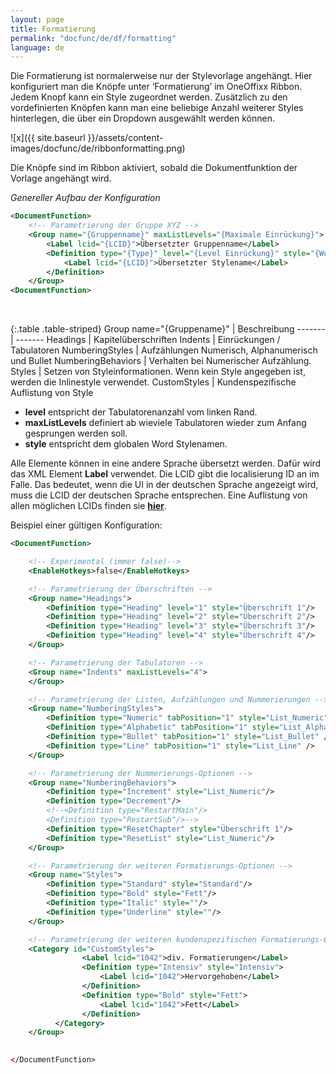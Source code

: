 ```yaml
---
layout: page
title: Formatierung
permalink: "docfunc/de/df/formatting"
language: de
---
```


Die Formatierung ist normalerweise nur der Stylevorlage angehängt. Hier konfiguriert man die Knöpfe unter ‘Formatierung’ im OneOffixx Ribbon. Jedem Knopf kann ein Style zugeordnet werden. Zusätzlich zu den vordefinierten Knöpfen kann man eine beliebige Anzahl weiterer Styles hinterlegen, die über ein Dropdown ausgewählt werden können.


![x]({{ site.baseurl }}/assets/content-images/docfunc/de/ribbonformatting.png)

Die Knöpfe sind im Ribbon aktiviert, sobald die Dokumentfunktion der Vorlage angehängt wird.

_Genereller Aufbau der Konfiguration_
```xml
<DocumentFunction>
    <!-- Parametrierung der Gruppe XYZ -->
    <Group name="{Gruppenname}" maxListLevels="{Maximale Einrückung}">
        <Label lcid="{LCID}">Übersetzter Gruppenname</Label>
        <Definition type="{Type}" level="{Level Einrückung}" style="{Wordstyle}">
            <Label lcid="{LCID}">Übersetzter Stylename</Label>
        </Definition>
    </Group>
<DocumentFunction>
```
<br/>

{:.table .table-striped}
Group name="{Gruppename}" | Beschreibung
------- | -------
Headings | Kapitelüberschriften
Indents | Einrückungen / Tabulatoren
NumberingStyles  |  Aufzählungen Numerisch, Alphanumerisch und Bullet
NumberingBehaviors | Verhalten bei Numerischer Aufzählung. 
Styles | Setzen von Styleinformationen. Wenn kein Style angegeben ist, werden die Inlinestyle verwendet.
CustomStyles | Kundenspezifische Auflistung von Style

* __level__ entspricht der Tabulatorenanzahl vom linken Rand. 
* __maxListLevels__ definiert ab wieviele Tabulatoren wieder zum Anfang gesprungen werden soll.
* __style__ entspricht dem globalen Word Stylenamen.

Alle Elemente können in eine andere Sprache übersetzt werden. Dafür wird das XML Element __Label__ verwendet. Die LCID gibt die localisierung ID an im Falle. Das bedeutet, wenn die UI in der deutschen Sprache angezeigt wird, muss die LCID der deutschen Sprache entsprechen. Eine Auflistung von allen möglichen LCIDs finden sie [__hier__](https://msdn.microsoft.com/de-ch/goglobal/bb964664.aspx).

Beispiel einer gültigen Konfiguration:
```xml
<DocumentFunction>

    <!-- Experimental (immer false)-->
    <EnableHotkeys>false</EnableHotkeys>

    <!-- Parametrierung der Überschriften -->
    <Group name="Headings">
        <Definition type="Heading" level="1" style="Überschrift 1"/>
        <Definition type="Heading" level="2" style="Überschrift 2"/>
        <Definition type="Heading" level="3" style="Überschrift 3"/>
        <Definition type="Heading" level="4" style="Überschrift 4"/>
    </Group>

    <!-- Parametrierung der Tabulatoren -->
    <Group name="Indents" maxListLevels="4">
    </Group>

    <!-- Parametrierung der Listen, Aufzählungen und Nummerierungen -->
    <Group name="NumberingStyles">
        <Definition type="Numeric" tabPosition="1" style="List_Numeric" />
        <Definition type="Alphabetic" tabPosition="1" style="List_Alphabetic" />
        <Definition type="Bullet" tabPosition="1" style="List_Bullet" />
        <Definition type="Line" tabPosition="1" style="List_Line" />
    </Group>

    <!-- Parametrierung der Nummerierungs-Optionen -->
    <Group name="NumberingBehaviors">
        <Definition type="Increment" style="List_Numeric"/>
        <Definition type="Decrement"/>
        <!--<Definition type="RestartMain"/>
        <Definition type="RestartSub"/>-->
        <Definition type="ResetChapter" style="Überschrift 1"/>
        <Definition type="ResetList" style="List_Numeric"/>
    </Group>

    <!-- Parametrierung der weiteren Formatierungs-Optionen -->
    <Group name="Styles">
        <Definition type="Standard" style="Standard"/>
        <Definition type="Bold" style="Fett"/>
        <Definition type="Italic" style=""/>
        <Definition type="Underline" style=""/>
    </Group>

    <!-- Parametrierung der weiteren kundenspezifischen Formatierungs-Optionen -->
    <Category id="CustomStyles">
                <Label lcid="1042">div. Formatierungen</Label>
                <Definition type="Intensiv" style="Intensiv">
                    <Label lcid="1042">Hervorgehoben</Label>
                </Definition>
                <Definition type="Bold" style="Fett">
                    <Label lcid="1042">Fett</Label>
                </Definition>
          </Category> 
    </Group>
    

</DocumentFunction>
```